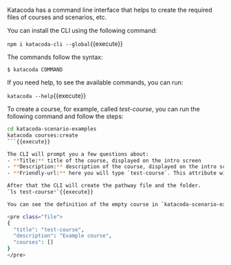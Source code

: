 Katacoda has a command line interface that helps to create the required files of courses and scenarios, etc.

You can install the CLI using the following command:

`npm i katacoda-cli --global`{{execute}}

The commands follow the syntax:

`$ katacoda COMMAND`

If you need help, to see the available commands, you can run:

`katacoda --help`{{execute}}

To create a course, for example, called *test-course*, you can run the following command and follow the steps:

```sh
cd katacoda-scenario-examples
katacoda courses:create
```{{execute}}

The CLI will prompt you a few questions about:
- **Title:** title of the course, displayed on the intro screen
- **Description:** description of the course, displayed on the intro screen
- **Friendly-url:** here you will type `test-course`. This attribute will determine the name of the folder of your course, and the URL to access it, so, should not contain spaces, should be lower case, etc. For example, if your username is *test-username* and your course was called *test-course* the URL to point the course in the platform will be https://katacoda.com/test-username/courses/test-course/

After that the CLI will create the pathway file and the folder.
`ls test-course*`{{execute}}

You can see the definition of the empty course in `katacoda-scenario-examples/test-course-pathway.json`{{open}}

<pre class="file">
{
  "title": "test-course",
  "description": "Example course",
  "courses": []
}
</pre>
